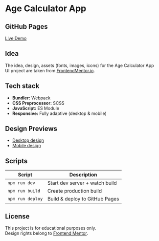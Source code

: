 # Age Calculator App

## GitHub Pages

[Live Demo]()

## Idea

The idea, design, assets (fonts, images, icons) for the Age Calculator App UI project are taken from
[FrontendMentor.io](https://www.frontendmentor.io/challenges/age-calculator-app-dF9DFFpj-Q).

## Tech stack

- **Bundler:** Webpack
- **CSS Preprocessor:** SCSS
- **JavaScript:** ES Module
- **Responsive:** Fully adaptive (desktop & mobile)

## Design Previews

- [Desktop design](design/desktop-design.jpg)
- [Mobile design](design/mobile-design.jpg)

## Scripts

| Script           | Description                    |
| ---------------- | ------------------------------ |
| `npm run dev`    | Start dev server + watch build |
| `npm run build`  | Create production build        |
| `npm run deploy` | Build & deploy to GitHub Pages |

## License

This project is for educational purposes only.  
Design rights belong to [Frontend Mentor](https://www.frontendmentor.io).
